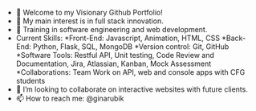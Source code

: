 - 👋 Welcome to my Visionary Github Portfolio!
- 👀 My main interest is in full stack innovation.
- 🌱 Training in software engineering and web development.
- Current Skills:
*Front-End: Javascript, Animation, HTML, CSS
*Back-End: Python, Flask, SQL, MongoDB
*Version control: Git, GitHub
*Software Tools: Restful API, Unit testing, Code Review and Documentation, Jira, Atlassian, Kanban, Mock Assessment
*Collaborations: Team Work on API, web and console apps with CFG students
- 💞️ I’m looking to collaborate on interactive websites with future clients.
- 📫 How to reach me: @ginarubik 

<!---
ginarubik/ginarubik is a ✨ special ✨ repository because its `README.md` (this file) appears on your GitHub profile.
You can click the Preview link to take a look at your changes.
--->
